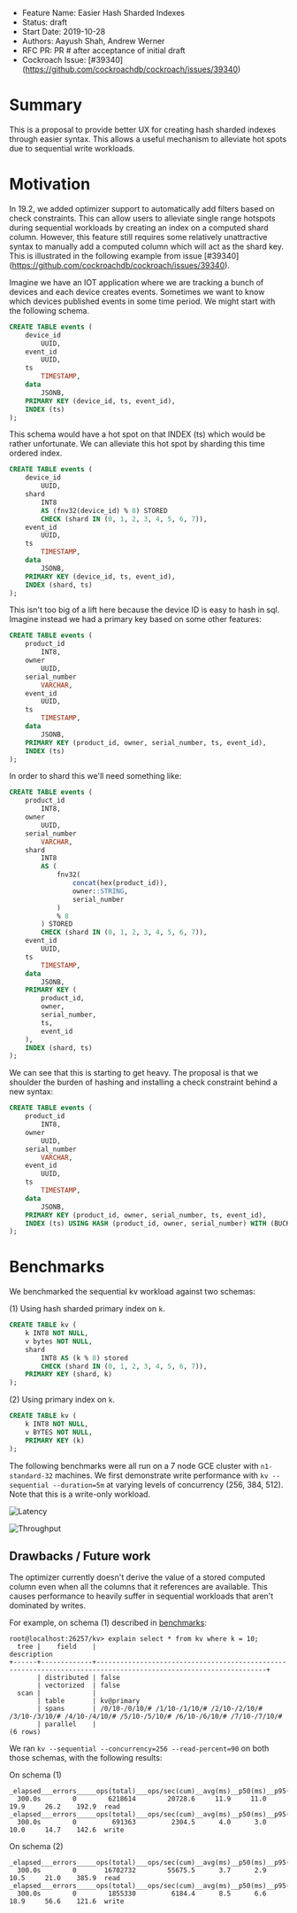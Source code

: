 - Feature Name: Easier Hash Sharded Indexes
- Status: draft
- Start Date: 2019-10-28
- Authors: Aayush Shah, Andrew Werner
- RFC PR: PR # after acceptance of initial draft
- Cockroach Issue: [#39340] (https://github.com/cockroachdb/cockroach/issues/39340)

# Summary

This is a proposal to provide better UX for creating hash sharded indexes through easier
syntax. This allows a useful mechanism to alleviate hot spots due to sequential write
workloads. 

# Motivation

In 19.2, we added optimizer support to automatically add filters based on check
constraints. This can allow users to alleviate single range hotspots during sequential
workloads by creating an index on a computed shard column. However, this feature still
requires some relatively unattractive syntax to manually add a computed column which will
act as the shard key. This is illustrated in the following example from issue [#39340]
(https://github.com/cockroachdb/cockroach/issues/39340).

Imagine we have an IOT application where we are tracking a bunch of devices and each
device creates events. Sometimes we want to know which devices published events in some
time period. We might start with the following schema.

```sql
CREATE TABLE events (
    device_id
        UUID,
    event_id
        UUID,
    ts
        TIMESTAMP,
    data
        JSONB,
    PRIMARY KEY (device_id, ts, event_id),
    INDEX (ts)
);
```

This schema would have a hot spot on that INDEX (ts) which would be rather unfortunate. We
can alleviate this hot spot by sharding this time ordered index.

```sql
CREATE TABLE events (
    device_id
        UUID,
    shard
        INT8
        AS (fnv32(device_id) % 8) STORED
        CHECK (shard IN (0, 1, 2, 3, 4, 5, 6, 7)),
    event_id
        UUID,
    ts
        TIMESTAMP,
    data
        JSONB,
    PRIMARY KEY (device_id, ts, event_id),
    INDEX (shard, ts)
);
```

This isn't too big of a lift here because the device ID is easy to hash in sql. Imagine
instead we had a primary key based on some other features:

```sql
CREATE TABLE events (
    product_id
        INT8,
    owner
        UUID,
    serial_number
        VARCHAR,
    event_id
        UUID,
    ts
        TIMESTAMP,
    data
        JSONB,
    PRIMARY KEY (product_id, owner, serial_number, ts, event_id),
    INDEX (ts)
);
```

In order to shard this we'll need something like:

```sql
CREATE TABLE events (
    product_id
        INT8,
    owner
        UUID,
    serial_number
        VARCHAR,
    shard
        INT8
        AS (
            fnv32(
                concat(hex(product_id)),
                owner::STRING,
                serial_number
            )
            % 8
        ) STORED
        CHECK (shard IN (0, 1, 2, 3, 4, 5, 6, 7)),
    event_id
        UUID,
    ts
        TIMESTAMP,
    data
        JSONB,
    PRIMARY KEY (
        product_id,
        owner,
        serial_number,
        ts,
        event_id
    ),
    INDEX (shard, ts)
);
```

We can see that this is starting to get heavy. The proposal is that we shoulder the burden
of hashing and installing a check constraint behind a new syntax:

```sql
CREATE TABLE events (
    product_id
        INT8,
    owner
        UUID,
    serial_number
        VARCHAR,
    event_id
        UUID,
    ts
        TIMESTAMP,
    data
        JSONB,
    PRIMARY KEY (product_id, owner, serial_number, ts, event_id),
    INDEX (ts) USING HASH (product_id, owner, serial_number) WITH (BUCKET_COUNT=8)
);
```

# Benchmarks 

 We benchmarked the sequential kv workload against two schemas:

 (1) Using hash sharded primary index on `k`.
```sql
CREATE TABLE kv (
    k INT8 NOT NULL,
    v bytes NOT NULL,
    shard 
        INT8 AS (k % 8) stored 
        CHECK (shard IN (0, 1, 2, 3, 4, 5, 6, 7)), 
    PRIMARY KEY (shard, k)
);
```

(2) Using primary index on `k`.
```sql
CREATE TABLE kv (
    k INT8 NOT NULL,
    v BYTES NOT NULL,
    PRIMARY KEY (k)
);
```

 The following benchmarks were all run on a 7 node GCE cluster with `n1-standard-32`
 machines. We first demonstrate write performance with `kv --sequential --duration=5m` at
 varying levels of concurrency (256, 384, 512). Note that this is a write-only workload.


![Latency](https://user-images.githubusercontent.com/10788754/67722397-63c5a100-f9af-11e9-8316-a173e52fe20b.png)


![Throughput](https://user-images.githubusercontent.com/10788754/67733735-8ec2eb80-f9d5-11e9-889f-38b4466d7234.png)

## Drawbacks / Future work

The optimizer currently doesn't derive the value of a stored computed column even when all
the columns that it references are available. This causes performance to heavily suffer in
sequential workloads that aren't dominated by writes.

For example, on schema (1) described in [benchmarks](#Benchmarks):

```
root@localhost:26257/kv> explain select * from kv where k = 10;
  tree |    field    |                                                   description
+------+-------------+-----------------------------------------------------------------------------------------------------------------+
       | distributed | false
       | vectorized  | false
  scan |             |
       | table       | kv@primary
       | spans       | /0/10-/0/10/# /1/10-/1/10/# /2/10-/2/10/# /3/10-/3/10/# /4/10-/4/10/# /5/10-/5/10/# /6/10-/6/10/# /7/10-/7/10/#
       | parallel    |
(6 rows)
```

We ran `kv --sequential --concurrency=256 --read-percent=90` on both those schemas, with the following results:

On schema (1)

```
_elapsed___errors_____ops(total)___ops/sec(cum)__avg(ms)__p50(ms)__p95(ms)__p99(ms)_pMax(ms)__total
  300.0s        0        6218614        20728.6     11.9     11.0     19.9     26.2    192.9  read
_elapsed___errors_____ops(total)___ops/sec(cum)__avg(ms)__p50(ms)__p95(ms)__p99(ms)_pMax(ms)__total
  300.0s        0         691363         2304.5      4.0      3.0     10.0     14.7    142.6  write
```

On schema (2)

```
_elapsed___errors_____ops(total)___ops/sec(cum)__avg(ms)__p50(ms)__p95(ms)__p99(ms)_pMax(ms)__total
  300.0s        0       16702732        55675.5      3.7      2.9     10.5     21.0    385.9  read
_elapsed___errors_____ops(total)___ops/sec(cum)__avg(ms)__p50(ms)__p95(ms)__p99(ms)_pMax(ms)__total
  300.0s        0        1855330         6184.4      8.5      6.6     18.9     56.6    121.6  write
```